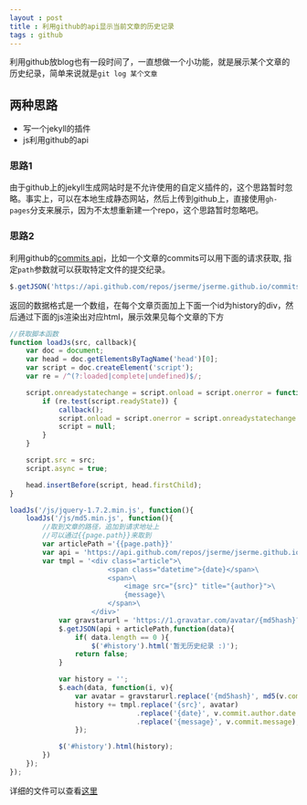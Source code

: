 ```yaml
---
layout : post 
title : 利用github的api显示当前文章的历史记录
tags : github
---
```


利用github放blog也有一段时间了，一直想做一个小功能，就是展示某个文章的历史纪录，简单来说就是`git log 某个文章`

## 两种思路
* 写一个jekyll的插件
* js利用github的api

### 思路1
由于github上的jekyll生成网站时是不允许使用的自定义插件的，这个思路暂时忽略。事实上，可以在本地生成静态网站，然后上传到github上，直接使用`gh-pages`分支来展示，因为不太想重新建一个repo，这个思路暂时忽略吧。

### 思路2
利用github的[commits api](http://developer.github.com/v3/repos/commits/)，比如一个文章的commits可以用下面的请求获取, 指定`path`参数就可以获取特定文件的提交纪录。

```javascript
$.getJSON('https://api.github.com/repos/jserme/jserme.github.io/commits?path=_posts%2F2013-07-29-lion%E4%B8%8B%E7%9A%84safari6%E5%AF%B9%E7%BA%AF%E6%95%B0%E5%AD%97%E4%BD%BF%E7%94%A8toString%E6%8A%A5%E9%94%99.md',function(data){console.log(data)})
```

返回的数据格式是一个数组，在每个文章页面加上下面一个id为history的div，然后通过下面的js渲染出对应html，展示效果见每个文章的下方

```javascript
//获取脚本函数
function loadJs(src, callback){
    var doc = document;
    var head = doc.getElementsByTagName('head')[0];
    var script = doc.createElement('script');
    var re = /^(?:loaded|complete|undefined)$/;

    script.onreadystatechange = script.onload = script.onerror = function() {
        if (re.test(script.readyState)) {
            callback();
            script.onload = script.onerror = script.onreadystatechange = null;
            script = null;
        }
    }

    script.src = src;
    script.async = true;

    head.insertBefore(script, head.firstChild);
}

loadJs('/js/jquery-1.7.2.min.js', function(){
    loadJs('/js/md5.min.js', function(){
        //取到文章的路径，追加到请求地址上
        //可以通过{{page.path}}来取到
        var articlePath ='{{page.path}}'
        var api = 'https://api.github.com/repos/jserme/jserme.github.io/commits?path='
        var tmpl = '<div class="article">\
                        <span class="datetime">{date}</span>\
                        <span>\
                            <image src="{src}" title="{author}">\
                            {message}\
                        </span>\
                    </div>'
            var gravstarurl = 'https://1.gravatar.com/avatar/{md5hash}?s=16'; 
            $.getJSON(api + articlePath,function(data){
                if( data.length == 0 ){
                    $('#history').html('暂无历史纪录 :)');
                return false;
            }

            var history = '';
            $.each(data, function(i, v){
                var avatar = gravstarurl.replace('{md5hash}', md5(v.commit.author.email));
                history += tmpl.replace('{src}', avatar)
                               .replace('{date}', v.commit.author.date.replace(/T.*Z/,''))
                               .replace('{message}', v.commit.message);
                });

            $('#history').html(history);
        })
    });
});
```
详细的文件可以查看[这里](https://github.com/jserme/jserme.github.io/blob/master/_layouts/post.html#L41)


